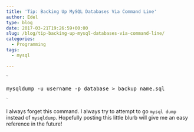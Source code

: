 ```yaml
---
title: 'Tip: Backing Up MySQL Databases Via Command Line'
author: Edel
type: blog
date: 2017-03-21T19:26:59+00:00
slug: /blog/tip-backing-up-mysql-databases-via-command-line/
categories:
  - Programming
tags:
  - mysql

---
```

`</p>
<pre>mysqldump -u username -p database > backup_name.sql</pre>
<p>`

I always forget this command. I always try to attempt to go `mysql dump` instead of `mysqldump`. Hopefully posting this little blurb will give me an easy reference in the future!